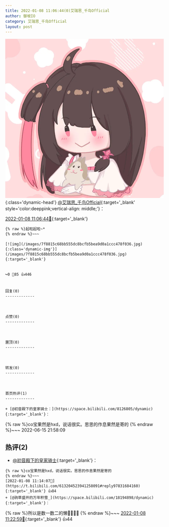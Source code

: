 ```yaml
---
title: 2022-01-08 11:06:44(0)艾瑞思_千鸟Official
author: 御坂IO
category: 艾瑞思_千鸟Official
layout: post
---
```


![img](/images/7e08840c56f251de28bdf766b647bd5fe9a5d50a.jpg){:class='dynamic-head'}
[@艾瑞思_千鸟Official](https://space.bilibili.com/1090010845/dynamic){:target='_blank' style='color:deeppink;vertical-align: middle;'}：

[2022-01-08 11:06:44🔗](https://t.bilibili.com/613204523941258091){:target='_blank'}

~~~
{% raw %}起啦起啦~*
{% endraw %}~~~

[![img](/images/7f8815c68bb555dc8bcfb5bea9d0a1ccc478f036.jpg){:class='dynamic-img'}](/images/7f8815c68bb555dc8bcfb5bea9d0a1ccc478f036.jpg){:target='_blank'}


↪️0 💬85 👍446


回复(0)
-------------



点赞(0)
-------------



置顶(0)
-------------



转发(0)
-------------



首页热评(1)
-------------

+ [@初音殿下的皇家骑士：](https://space.bilibili.com/8126805/dynamic){:target='_blank'}：
~~~
{% raw %}co宝果然是hxd，说话很实。思思的作息果然是寄的
{% endraw %}~~~
2022-06-15 21:58:09


热评(2)
-------------

+ [@初音殿下的皇家骑士](https://space.bilibili.com/8126805/dynamic){:target='_blank'}：
~~~
{% raw %}co宝果然是hxd，说话很实。思思的作息果然是寄的
{% endraw %}~~~
[2022-01-08 11:14:07🔗](https://t.bilibili.com/613204523941258091#reply97831684160){:target='_blank'} 👍84
+ [@驹草盛开的万年积雪_](https://space.bilibili.com/18194898/dynamic){:target='_blank'}：
~~~
{% raw %}所以是数一数二的懒🐷🐷👍🏻
{% endraw %}~~~
[2022-01-08 11:22:59🔗](https://t.bilibili.com/613204523941258091#reply97832376112){:target='_blank'} 👍44


